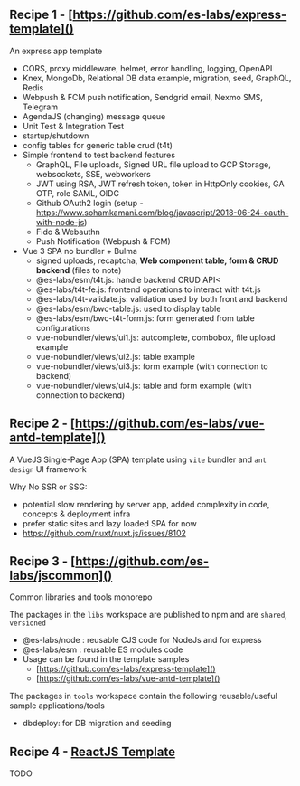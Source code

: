 ## Recipe 1 - [https://github.com/es-labs/express-template]()

An express app template

- CORS, proxy middleware, helmet, error handling, logging, OpenAPI
- Knex, MongoDb, Relational DB data example, migration, seed, GraphQL, Redis
- Webpush & FCM push notification, Sendgrid email, Nexmo SMS, Telegram
- AgendaJS (changing) message queue
- Unit Test & Integration Test
- startup/shutdown
- config tables for generic table crud (t4t)
- Simple frontend to test backend features
  - GraphQL, File uploads, Signed URL file upload to GCP Storage, websockets, SSE, webworkers
  - JWT using RSA, JWT refresh token, token in HttpOnly cookies, GA OTP, role SAML, OIDC
  - Github OAuth2 login (setup - https://www.sohamkamani.com/blog/javascript/2018-06-24-oauth-with-node-js)
  - Fido & Webauthn
  - Push Notification (Webpush & FCM)
- Vue 3 SPA no bundler + Bulma
  - signed uploads, recaptcha, **Web component table, form & CRUD backend** (files to note)
  - @es-labs/esm/t4t.js: handle backend CRUD API<
  - @es-labs/t4t-fe.js: frontend operations to interact with t4t.js
  - @es-labs/t4t-validate.js: validation used by both front and backend
  - @es-labs/esm/bwc-table.js: used to display table
  - @es-labs/esm/bwc-t4t-form.js: form generated from table configurations
  - vue-nobundler/views/ui1.js: autcomplete, combobox, file upload example
  - vue-nobundler/views/ui2.js: table example
  - vue-nobundler/views/ui3.js: form example (with connection to backend)
  - vue-nobundler/views/ui4.js: table and form example (with connection to backend)

## Recipe 2 - [https://github.com/es-labs/vue-antd-template]()

A VueJS Single-Page App (SPA) template using `vite` bundler and `ant design` UI framework

Why No SSR or SSG:
- potential slow rendering by server app, added complexity in code, concepts & deployment infra
- prefer static sites and lazy loaded SPA for now
- https://github.com/nuxt/nuxt.js/issues/8102

## Recipe 3 - [https://github.com/es-labs/jscommon]()

Common libraries and tools monorepo

The packages in the `libs` workspace are published to npm and are `shared`, `versioned`
- @es-labs/node : reusable CJS code for NodeJs and for express
- @es-labs/esm : reusable ES modules code
- Usage can be found in the template samples
  - [https://github.com/es-labs/express-template]()
  - [https://github.com/es-labs/vue-antd-template]()

The packages in `tools` workspace contain the following reusable/useful sample applications/tools
- dbdeploy: for DB migration and seeding

## Recipe 4 - [ReactJS Template](#)

TODO
